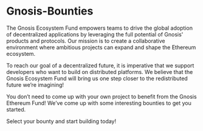# Gnosis-Bounties



The Gnosis Ecosystem Fund empowers teams to drive the global adoption of decentralized applications by leveraging the full potential of Gnosis' products and protocols. Our mission is to create a collaborative environment where ambitious projects can expand and shape the Ethereum ecosystem. 

To reach our goal of a decentralized future, it is imperative that we support developers who want to build on distributed platforms. We believe that the Gnosis Ecosystem Fund will bring us one step closer to the redistributed future we’re imagining!  

You don’t need to come up with your own project to benefit from the Gnosis Ethereum Fund! 
We’ve come up with some interesting bounties to get you started.

Select your bounty and start building today!
